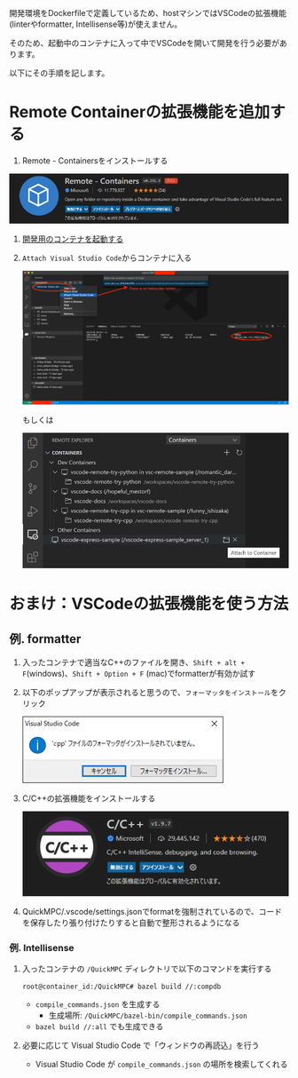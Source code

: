開発環境をDockerfileで定義しているため、hostマシンではVSCodeの拡張機能(linterやformatter, Intellisense等)が使えません。

そのため、起動中のコンテナに入って中でVSCodeを開いて開発を行う必要があります。

以下にその手順を記します。

# Remote Containerの拡張機能を追加する

1. Remote - Containersをインストールする

![Remote - Containers](./images/vscode-remote-ext.png)

1. [開発用のコンテナを起動する](https://github.com/acompany-develop/QuickMPC#%E5%90%84%E3%82%B3%E3%83%B3%E3%83%86%E3%83%8A%E3%81%AE%E9%96%8B%E7%99%BA%E6%96%B9%E6%B3%95)
2. `Attach Visual Studio Code`からコンテナに入る

    ![Attach Visual Studio Code](./images/vscode-attach.png)

    もしくは

    ![Untitled](./images/vscode-attach-alt.png)


# おまけ：VSCodeの拡張機能を使う方法

## 例. formatter

1. 入ったコンテナで適当なC++のファイルを開き、`Shift + alt + F`(windows)、`Shift + Option + F` (mac)でformatterが有効か試す
2. 以下のポップアップが表示されると思うので、`フォーマッタをインストール`をクリック

    ![Install the C++ Formatter](./images/vscode-cpp-formatter-is-not-installed.png)

3. C/C++の拡張機能をインストールする

    ![Install the C++ extension](./images/vscode-cpp-ext.png)

4. QuickMPC/.vscode/settings.jsonでformatを強制されているので、コードを保存したり張り付けたりすると自動で整形されるようになる


### 例. Intellisense

1. 入ったコンテナの `/QuickMPC` ディレクトリで以下のコマンドを実行する

    ```
    root@container_id:/QuickMPC# bazel build //:compdb
    ```

    - `compile_commands.json` を生成する
        - 生成場所: `/QuickMPC/bazel-bin/compile_commands.json`
    - `bazel build //:all` でも生成できる
2. 必要に応じて Visual Studio Code で「ウィンドウの再読込」を行う
    - Visual Studio Code が `compile_commands.json` の場所を検索してくれる
